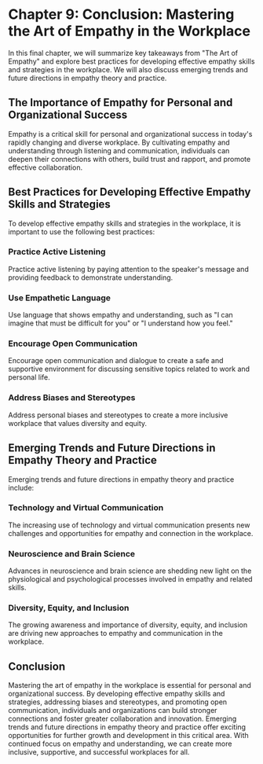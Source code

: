 Chapter 9: Conclusion: Mastering the Art of Empathy in the Workplace
====================================================================

In this final chapter, we will summarize key takeaways from "The Art of Empathy" and explore best practices for developing effective empathy skills and strategies in the workplace. We will also discuss emerging trends and future directions in empathy theory and practice.

The Importance of Empathy for Personal and Organizational Success
-----------------------------------------------------------------

Empathy is a critical skill for personal and organizational success in today's rapidly changing and diverse workplace. By cultivating empathy and understanding through listening and communication, individuals can deepen their connections with others, build trust and rapport, and promote effective collaboration.

Best Practices for Developing Effective Empathy Skills and Strategies
---------------------------------------------------------------------

To develop effective empathy skills and strategies in the workplace, it is important to use the following best practices:

### Practice Active Listening

Practice active listening by paying attention to the speaker's message and providing feedback to demonstrate understanding.

### Use Empathetic Language

Use language that shows empathy and understanding, such as "I can imagine that must be difficult for you" or "I understand how you feel."

### Encourage Open Communication

Encourage open communication and dialogue to create a safe and supportive environment for discussing sensitive topics related to work and personal life.

### Address Biases and Stereotypes

Address personal biases and stereotypes to create a more inclusive workplace that values diversity and equity.

Emerging Trends and Future Directions in Empathy Theory and Practice
--------------------------------------------------------------------

Emerging trends and future directions in empathy theory and practice include:

### Technology and Virtual Communication

The increasing use of technology and virtual communication presents new challenges and opportunities for empathy and connection in the workplace.

### Neuroscience and Brain Science

Advances in neuroscience and brain science are shedding new light on the physiological and psychological processes involved in empathy and related skills.

### Diversity, Equity, and Inclusion

The growing awareness and importance of diversity, equity, and inclusion are driving new approaches to empathy and communication in the workplace.

Conclusion
----------

Mastering the art of empathy in the workplace is essential for personal and organizational success. By developing effective empathy skills and strategies, addressing biases and stereotypes, and promoting open communication, individuals and organizations can build stronger connections and foster greater collaboration and innovation. Emerging trends and future directions in empathy theory and practice offer exciting opportunities for further growth and development in this critical area. With continued focus on empathy and understanding, we can create more inclusive, supportive, and successful workplaces for all.
